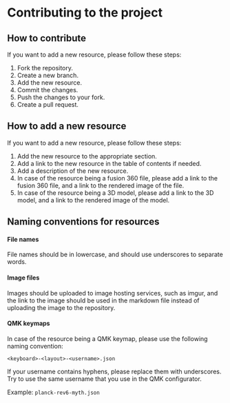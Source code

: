# Contributing to the project

## How to contribute

If you want to add a new resource, please follow these steps:

1. Fork the repository.
2. Create a new branch.
3. Add the new resource.
4. Commit the changes.
5. Push the changes to your fork.
6. Create a pull request.

## How to add a new resource

If you want to add a new resource, please follow these steps:

1. Add the new resource to the appropriate section.
2. Add a link to the new resource in the table of contents if needed.
3. Add a description of the new resource.
4. In case of the resource being a fusion 360 file, please add a link to the fusion 360 file, and a link to the rendered image of the file.
5. In case of the resource being a 3D model, please add a link to the 3D model, and a link to the rendered image of the model.

## Naming conventions for resources

#### File names

File names should be in lowercase, and should use underscores to separate words.

#### Image files

Images should be uploaded to image hosting services, such as imgur, and the link to the image should be used in the markdown file instead of uploading the image to the repository.

#### QMK keymaps

In case of the resource being a QMK keymap, please use the following naming convention:

```text
<keyboard>-<layout>-<username>.json
```

If your username contains hyphens, please replace them with underscores. Try to use the same username that you use in the QMK configurator.

Example: `planck-rev6-myth.json`
